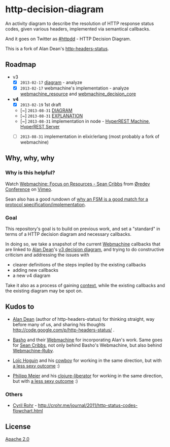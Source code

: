 # http-decision-diagram

An activity diagram to describe the resolution of HTTP response status codes, given various headers, implemented via semantical callbacks.

And it goes on Twitter as [#httpdd](https://twitter.com/search/realtime?q=httpdd) - HTTP Decision Diagram.

This is a fork of Alan Dean's [http-headers-status](http://code.google.com/p/http-headers-status/).


## Roadmap

* v3
    * [X] `2013-02-17` [diagram](https://rawgithub.com/andreineculau/http-decision-diagram/master/v3/http-headers-status-v3.png) - analyze
    * [X] `2013-02-17` webmachine's implementation - analyze [webmachine_resource](https://github.com/basho/webmachine/blob/master/src/webmachine_resource.erl) and [webmachine_decision_core](https://github.com/basho/webmachine/blob/master/src/webmachine_decision_core.erl)
* **v4**
    * [X] `2013-02-19` 1st draft
    * [~] `2013-08-31` [DIAGRAM](https://rawgithub.com/andreineculau/http-decision-diagram/master/v4/httpdd.png)
    * [~] `2013-08-31` [EXPLANATION](v4/README.md)
    * [~] `2013-08-31` implementation in node - [HyperREST Machine](https://github.com/andreineculau/hyperrest-machine), [HyperREST Server](https://github.com/andreineculau/hyperrest-server)
    * [ ] `2013-08-31` implementation in elixir/erlang (most probably a fork of webmachine)


## Why, why, why

### Why is this helpful?

Watch [Webmachine: Focus on Resources - Sean Cribbs](http://vimeo.com/20784244) from [&Oslash;redev Conference](http://vimeo.com/user4280938) on [Vimeo](http://vimeo.com).

Sean also has a good rundown of [why an FSM is a good match for a protocol specification/implementation](http://seancribbs.com/tech/2012/01/16/webmachine-vs-grape/).


### Goal

This repository's goal is to build on previous work, and set a "standard" in terms of a HTTP decision diagram and necessary callbacks.

In doing so, we take a snapshot of the current [Webmachine](https://github.com/basho/webmachine) callbacks that are linked to [Alan Dean](https://twitter.com/adean)'s [v3 decision diagram](https://rawgithub.com/andreineculau/http-decision-diagram/master/v3/http-headers-status-v3.png), and trying to do constructive criticism and addressing the issues with

* clearer definitions of the steps implied by the existing callbacks
* adding new callbacks
* a new v4 diagram

Take it also as a process of gaining [context](https://twitter.com/slicknet/status/300625746966241280), while the existing callbacks and the existing diagram may be spot on.


## Kudos to

* [Alan Dean](https://twitter.com/adean) (author of http-headers-status) for thinking straight, way before many of us, and sharing his thoughts http://code.google.com/p/http-headers-status/ .

* [Basho](https://twitter.com/basho) and their [Webmachine](https://github.com/basho/webmachine/wiki) for incorporating Alan's work. Same goes for [Sean Cribbs](https://twitter.com/seancribbs), not only behind Basho's Webmachine, but also behind [Webmachine-Ruby](https://github.com/seancribbs/webmachine-ruby).

* [Loïc Hoguin](https://twitter.com/lhoguin) and his [cowboy](https://github.com/extend/cowboy) for working in the same direction, but with [a less sexy outcome](https://raw.github.com/nevar/cowboy/a597393265d9d69df3f9b0fe660087a208e86641/guide/rest_flow_diagram.svg) :)

* [Philipp Meier](https://twitter.com/ordnungswprog) and his [clojure-liberator](http://clojure-liberator.github.com/) for working in the same direction, but with [a less sexy outcome](http://philipp.meier.name/t/liberator-flow-color.png) :)

### Others

* [Cyril Rohr](https://twitter.com/crohr) - http://crohr.me/journal/2011/http-status-codes-flowchart.html


## License

[Apache 2.0](LICENSE)
